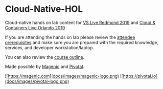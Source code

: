 # Cloud-Native-HOL
Cloud-native hands on lab content for [VS Live Redmond 2019](https://vslive.com/events/redmond-2019/home.aspx) and [Cloud &amp; Containers Live Orlando 2019](https://cclive360.com/ECG/live360events/Events/Orlando-2019/CCLive.aspx)

If you are attending the hands on lab please review the [attendee prerequisites](https://github.com/rockfordlhotka/Cloud-Native-HOL/blob/master/docs/prerequisites.md) and make sure you are prepared with the required knowledge, services, and developer workstation/laptop.

You can also review the [course outline](docs/class_outline.md).

Made possible by [Magenic](https://magenic.com) and [Pivotal](https://pivotal.iohttps://pivotal.io).

![https://magenic.com](docs/images/magenic-logo.png) ![https://pivotal.io](docs/images/pivotal-logo.png)

